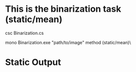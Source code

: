 # This is the binarization task (static/mean)

csc Binarization.cs

mono Binarization.exe "path/to/image" method (static/mean)\

# Static Output



